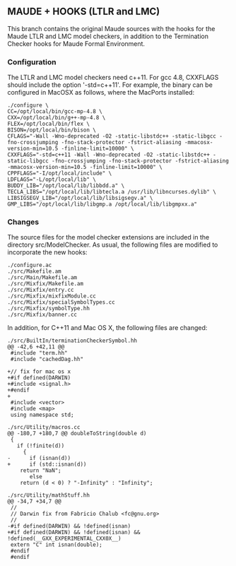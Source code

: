 ## MAUDE + HOOKS (LTLR and LMC)

This branch contains the original Maude sources with the hooks for the Maude LTLR and LMC model checkers,
in addition to the Termination Checker hooks for Maude Formal Environment.

### Configuration

The LTLR and LMC model checkers need c++11. For gcc 4.8, CXXFLAGS should include the option '-std=c++11'.
For example, the binary can be configured in MacOSX as follows, where the MacPorts installed:

~~~
./configure \
CC=/opt/local/bin/gcc-mp-4.8 \
CXX=/opt/local/bin/g++-mp-4.8 \
FLEX=/opt/local/bin/flex \
BISON=/opt/local/bin/bison \
CFLAGS="-Wall -Wno-deprecated -O2 -static-libstdc++ -static-libgcc -fno-crossjumping -fno-stack-protector -fstrict-aliasing -mmacosx-version-min=10.5 -finline-limit=10000" \
CXXFLAGS="-std=c++11 -Wall -Wno-deprecated -O2 -static-libstdc++ -static-libgcc -fno-crossjumping -fno-stack-protector -fstrict-aliasing -mmacosx-version-min=10.5 -finline-limit=10000" \
CPPFLAGS="-I/opt/local/include" \
LDFLAGS="-L/opt/local/lib" \
BUDDY_LIB="/opt/local/lib/libbdd.a" \
TECLA_LIBS="/opt/local/lib/libtecla.a /usr/lib/libncurses.dylib" \
LIBSIGSEGV_LIB="/opt/local/lib/libsigsegv.a" \
GMP_LIBS="/opt/local/lib/libgmp.a /opt/local/lib/libgmpxx.a" 
~~~

### Changes

The source files for the model checker extensions are included in the directory src/ModelChecker.
As usual, the following files are modified to incorporate the new hooks:

~~~
./configure.ac
./src/Makefile.am
./src/Main/Makefile.am
./src/Mixfix/Makefile.am
./src/Mixfix/entry.cc
./src/Mixfix/mixfixModule.cc
./src/Mixfix/specialSymbolTypes.cc
./src/Mixfix/symbolType.hh
./src/Mixfix/banner.cc
~~~

In addition, for C++11 and Mac OS X, the following files are changed:

~~~
./src/BuiltIn/terminationCheckerSymbol.hh
@@ -42,6 +42,11 @@
 #include "term.hh"
 #include "cachedDag.hh"
 
+// fix for mac os x
+#if defined(DARWIN)
+#include <signal.h>
+#endif
+
 #include <vector>
 #include <map>
 using namespace std;

./src/Utility/macros.cc
@@ -180,7 +180,7 @@ doubleToString(double d)
 {
   if (!finite(d))
     {
-      if (isnan(d))
+      if (std::isnan(d))
    return "NaN";
       else
    return (d < 0) ? "-Infinity" : "Infinity";

./src/Utility/mathStuff.hh
@@ -34,7 +34,7 @@
 //
 // Darwin fix from Fabricio Chalub <fc@gnu.org>
 //
-#if defined(DARWIN) && !defined(isnan)
+#if defined(DARWIN) && !defined(isnan) && !defined(__GXX_EXPERIMENTAL_CXX0X__)
 extern "C" int isnan(double);
 #endif
 #endif
~~~
